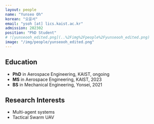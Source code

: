 ```yaml
---
layout: people
name: "Yunseo Oh"
korean: "오윤서"
email: "ysoh [at] lics.kaist.ac.kr"
admission: 202302
position: "PhD Student"
# ![yunseooh_edited.png](..%2Fimg%2Fpeople%2Fyunseooh_edited.png)
image: "/img/people/yunseooh_edited.png"
---
```


## Education

- **PhD** in Aerospace Engineering, KAIST, ongoing
- **MS** in Aerospace Engineering, KAIST, 2023
- **BS** in Mechanical Engineering, Yonsei, 2021

## Research Interests

- Multi-agent systems
- Tactical Swarm UAV 
